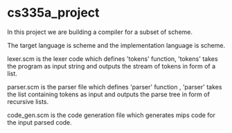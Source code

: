 cs335a_project
==============

In this project we are building a compiler for a subset of scheme.

The target language is scheme and the implementation language is scheme.

lexer.scm is the lexer code which defines 'tokens' function, 'tokens' takes the program as input string and outputs the stream of tokens in form of a list.

parser.scm is the parser file which defines 'parser' function , 'parser' takes the list containing tokens as input and outputs the parse tree in form of recursive lists.

code_gen.scm is the code generation file which generates mips code for the input parsed code.
